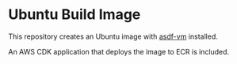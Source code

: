 # Ubuntu Build Image

This repository creates an Ubuntu image with [asdf-vm](https://asdf-vm.com/) installed.

An AWS CDK application that deploys the image to ECR is included.
